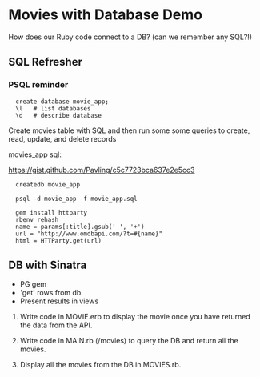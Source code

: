 # Movies with Database Demo

How does our Ruby code connect to a DB? (can we remember any SQL?!)

## SQL Refresher

### PSQL reminder

```
  create database movie_app;
  \l   # list databases
  \d   # describe database
```

Create movies table with SQL and then run some some queries to create, read, update, and delete records


movies_app sql:

https://gist.github.com/Pavling/c5c7723bca637e2e5cc3

```
  createdb movie_app

  psql -d movie_app -f movie_app.sql
```

```
  gem install httparty 
  rbenv rehash
  name = params[:title].gsub(' ', '+')
  url = "http://www.omdbapi.com/?t=#{name}"
  html = HTTParty.get(url)
```


## DB with Sinatra

- PG gem
- 'get' rows from db
- Present results in views

1. Write code in MOVIE.erb to display the movie once you have returned the data from the API.

2. Write code in MAIN.rb (/movies) to query the DB and return all the movies.

3. Display all the movies from the DB in MOVIES.rb.

